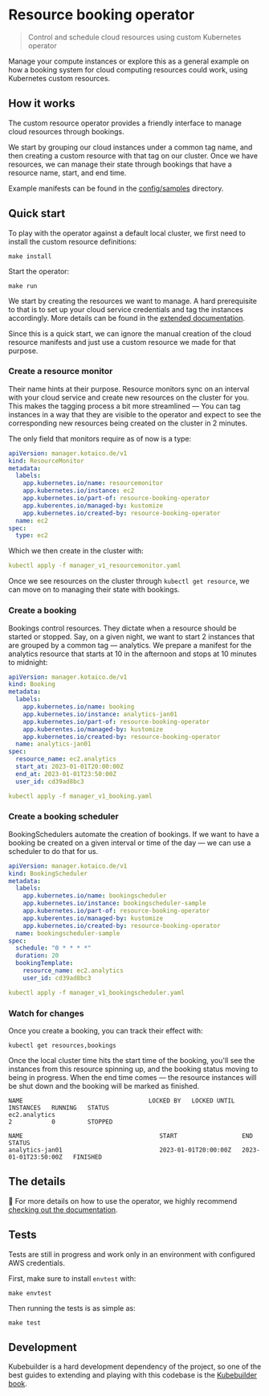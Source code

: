 # Resource booking operator
> Control and schedule cloud resources using custom Kubernetes operator

Manage your compute instances or explore this as a general example on how a booking system for cloud computing resources could work, using Kubernetes custom resources.

## How it works
The custom resource operator provides a friendly interface to manage cloud resources through bookings.

We start by grouping our cloud instances under a common tag name, and then creating a custom resource with that tag on our cluster. Once we have resources, we can manage their state through bookings that have a resource name, start, and end time.

Example manifests can be found in the [config/samples](config/samples) directory.

## Quick start

To play with the operator against a default local cluster, we first need to install the custom resource definitions:

```
make install
```

Start the operator:
```
make run
```

We start by creating the resources we want to manage. A hard prerequisite to that is to set up your cloud service credentials and tag the instances accordingly. More details can be found in the [extended documentation](https://kotaico.de/resource-booking-operator-docs/integrations/ec2/tagging-instances.html).

Since this is a quick start, we can ignore the manual creation of the cloud resource manifests and just use a custom resource we made for that purpose.
### Create a resource monitor
Their name hints at their purpose. Resource monitors sync on an interval with your cloud service and create new resources on the cluster for you. This makes the tagging process a bit more streamlined — You can tag instances in a way that they are visible to the operator and expect to see the corresponding new resources being created on the cluster in 2 minutes.

The only field that monitors require as of now is a type:
```yaml
apiVersion: manager.kotaico.de/v1
kind: ResourceMonitor
metadata:
  labels:
    app.kubernetes.io/name: resourcemonitor
    app.kubernetes.io/instance: ec2
    app.kubernetes.io/part-of: resource-booking-operator
    app.kuberentes.io/managed-by: kustomize
    app.kubernetes.io/created-by: resource-booking-operator
  name: ec2
spec:
  type: ec2
```

Which we then create in the cluster with:
```yaml
kubectl apply -f manager_v1_resourcemonitor.yaml
```

Once we see resources on the cluster through `kubectl get resource`, we can move on to managing their state with bookings.

### Create a booking
Bookings control resources. They dictate when a resource should be started or stopped. Say, on a given night, we want to start 2 instances that are grouped by a common tag — analytics. We prepare a manifest for the analytics resource that starts at 10 in the afternoon and stops at 10 minutes to midnight:

```yaml
apiVersion: manager.kotaico.de/v1
kind: Booking
metadata:
  labels:
    app.kubernetes.io/name: booking
    app.kubernetes.io/instance: analytics-jan01
    app.kubernetes.io/part-of: resource-booking-operator
    app.kuberentes.io/managed-by: kustomize
    app.kubernetes.io/created-by: resource-booking-operator
  name: analytics-jan01
spec:
  resource_name: ec2.analytics
  start_at: 2023-01-01T20:00:00Z
  end_at: 2023-01-01T23:50:00Z
  user_id: cd39ad8bc3

```

```yaml
kubectl apply -f manager_v1_booking.yaml
```

### Create a booking scheduler
BookingSchedulers automate the creation of bookings. If we want to have a booking be created on a given interval or time of the day — we can use a scheduler to do that for us.

```yaml
apiVersion: manager.kotaico.de/v1
kind: BookingScheduler
metadata:
  labels:
    app.kubernetes.io/name: bookingscheduler
    app.kubernetes.io/instance: bookingscheduler-sample
    app.kubernetes.io/part-of: resource-booking-operator
    app.kuberentes.io/managed-by: kustomize
    app.kubernetes.io/created-by: resource-booking-operator
  name: bookingscheduler-sample
spec:
  schedule: "0 * * * *"
  duration: 20
  bookingTemplate:
    resource_name: ec2.analytics
    user_id: cd39ad8bc3
```

```yaml
kubectl apply -f manager_v1_bookingscheduler.yaml
```

### Watch for changes
Once you create a booking, you can track their effect with:
```
kubectl get resources,bookings
```
Once the local cluster time hits the start time of the booking, you'll see the instances from this resource spinning up, and the booking status moving to being in progress. When the end time comes — the resource instances will be shut down and the booking will be marked as finished.
```
NAME                                   LOCKED BY   LOCKED UNTIL   INSTANCES   RUNNING   STATUS
ec2.analytics                                                         2           0         STOPPED

NAME                                      START                  END                    STATUS
analytics-jan01                           2023-01-01T20:00:00Z   2023-01-01T23:50:00Z   FINISHED
```


## The details

📘 For more details on how to use the operator, we highly recommend [checking out the documentation](https://kotaico.de/resource-booking-operator/).

## Tests
Tests are still in progress and work only in an environment with configured AWS credentials.  

First, make sure to install `envtest` with:
```
make envtest
```

Then running the tests is as simple as:
```
make test
```

## Development
Kubebuilder is a hard development dependency of the project, so one of the best guides to extending and playing with this codebase is the [Kubebuilder book](https://book.kubebuilder.io/).
